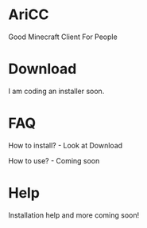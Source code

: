 # AriCC
Good Minecraft Client For People

# Download
I am coding an installer soon.

# FAQ
How to install? - Look at Download

How to use? - Coming soon

# Help
Installation help and more coming soon!
